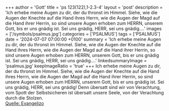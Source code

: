 +++
author = 'Gott'
title = 'ps 123(122),1-2.3-4'
layout = 'post'
description = 'Ich erhebe meine Augen zu dir, der du thronst im Himmel. Siehe, wie die Augen der Knechte auf die Hand ihres Herrn, wie die Augen der Magd auf die Hand ihrer Herrin, so sind unsere Augen erhoben zum HERRN, unserem Gott, bis er uns gnädig ist.  Sei uns gnädig, HERR, sei uns gnädig....'
images = ['/symbols/psalmus.jpg']
categories = ['PSALMUS']
tags = ['PSALMUS']
date = '2024-07-07 07:00:00 +0100'
summary = 'Ich erhebe meine Augen zu dir, der du thronst im Himmel. Siehe, wie die Augen der Knechte auf die Hand ihres Herrn, wie die Augen der Magd auf die Hand ihrer Herrin, so sind unsere Augen erhoben zum HERRN, unserem Gott, bis er uns gnädig ist.  Sei uns gnädig, HERR, sei uns gnädig....'
linkedsummaryImage = 'psalmus.jpg'
keepImageRatio = 'true'
+++
Ich erhebe meine Augen zu dir, der du thronst im Himmel.
Siehe, wie die Augen der Knechte auf die Hand ihres Herrn, wie die Augen der Magd auf die Hand ihrer Herrin, so sind unsere Augen erhoben zum HERRN, unserem Gott, bis er uns gnädig ist. 
Sei uns gnädig, HERR, sei uns gnädig! Denn übersatt sind wir von Verachtung,
vom Spott der Selbstsicheren ist übersatt unsere Seele, von der Verachtung durch die Stolzen.<!--more--><br> [Quelle: Evangelizo](https://evangeliumtagfuertag.org/DE/gospel)